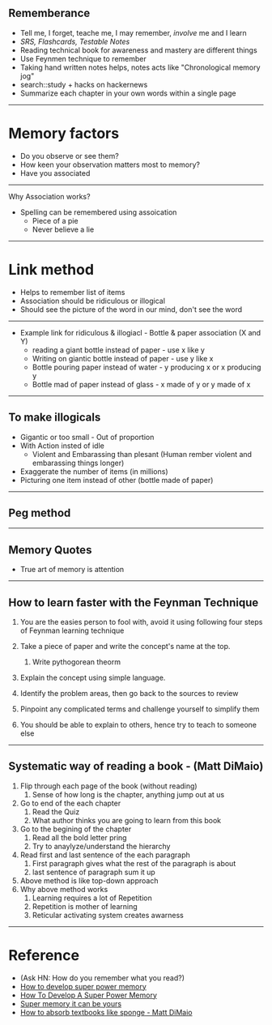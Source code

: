 ## Rememberance
* Tell me, I forget, teache me, I may remember, *involve* me and I learn
* *SRS, Flashcards, Testable Notes*
* Reading technical book for awareness and mastery are different things
* Use Feynmen technique to remember
* Taking hand written notes helps, notes acts like "Chronological memory jog"
* search::study + hacks on hackernews
* Summarize each chapter in your own words within a single page
----
# Memory factors
* Do you observe or see them?
* How keen your observation matters most to memory?
* Have you associated
----
Why Association works?
* Spelling can be remembered using assoication
  * Piece of a pie
  * Never believe a lie
----
# Link method
 * Helps to remember list of items
 * Association should be ridiculous or illogical
 * Should see the picture of the word in our mind, don't see the word
----
* Example link for ridiculous & illogiacl -  Bottle & paper association (X and Y)
  * reading a giant bottle instead of paper   - use x like y
  * Writing on giantic bottle instead of paper - use y like x
  * Bottle pouring paper instead of water - y producing x or x producing y
  * Bottle mad of paper instead of glass - x made of y or y made of x
----
## To make illogicals
* Gigantic or too small - Out of proportion
* With Action insted of idle
  * Violent and Embarassing than plesant (Human rember violent and embarassing things longer)
* Exaggerate the number of items (in millions)
* Picturing one item instead of other (bottle made of paper)
----
## Peg method

----
## Memory Quotes
* True art of memory is attention
----
## How to learn faster with the Feynman Technique
1. You are the easies person to fool with, avoid it using following four steps of Feynman learning technique
   
1. Take a piece of paper and write the concept's name at the top.
   1. Write pythogorean theorm
1. Explain the concept using simple language.
1. Identify the problem areas, then go back to the sources to review
1. Pinpoint any complicated terms and challenge yourself to simplify them
   

1. You should be able to explain to others, hence try to teach to someone else

----
## Systematic way of reading a book - (Matt DiMaio)

1. Flip through each page of the book (without reading)
    1. Sense of how long is the chapter, anything jump out at us
1. Go to end of the each chapter
    1. Read the Quiz
    1. What author thinks you are going to learn from this book
1. Go to the begining of the chapter
   1. Read all the bold letter pring
   1. Try to anaylyze/understand the hierarchy
1. Read first and last sentence of the each paragraph
   1. First paragraph gives what the rest of the paragraph is about
   1. last sentence of paragraph sum it up
1. Above method is like top-down approach
1. Why above method works
   1. Learning requires a lot of Repetition
   1. Repetition is mother of learning
   1. Reticular activating system creates awarness
----
# Reference
* (Ask HN: How do you remember what you read?)
* [How to develop super power memory](https://archive.org/details/HowToDevelopASUPERPOWERMEMORYHarryLorayne/page/n7)
* [How To Develop A Super Power Memory](http://www.ownways.com/how_to_develop_a_super_power_memory/Contents.html)
* [Super memory it can be yours](https://issuu.com/snehalwankhede/docs/super-memory-it-can-be-yours-)
* [How to absorb textbooks like sponge - Matt DiMaio](https://www.youtube.com/watch?v=nqYmmZKY4sA)  